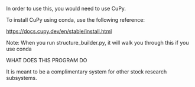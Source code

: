In order to use this, you would need to use CuPy.

To install CuPy using conda, use the following reference:

https://docs.cupy.dev/en/stable/install.html

Note: When you run structure_builder.py, it will walk you through this if you use conda

WHAT DOES THIS PROGRAM DO

It is meant to be a complimentary system for other stock research subsystems.